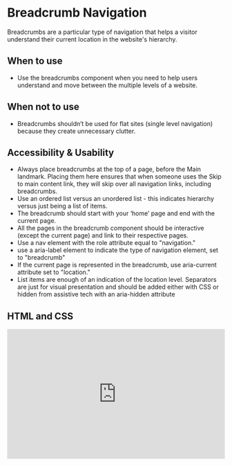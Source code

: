 # Breadcrumb Navigation
Breadcrumbs are a particular type of navigation that helps a visitor understand their current location in the website's hierarchy.


## When to use
- Use the breadcrumbs component when you need to help users understand and move between the multiple levels of a website.

## When not to use
- Breadcrumbs shouldn’t be used for flat sites (single level navigation) because they create unnecessary clutter.

## Accessibility & Usability

- Always place breadcrumbs at the top of a page, before the Main landmark. Placing them here ensures that when someone uses the Skip to main content link, they will skip over all navigation links, including breadcrumbs.
- Use an ordered list versus an unordered list - this indicates hierarchy versus just being a list of items.
- The breadcrumb should start with your ‘home’ page and end with the current page.
- All the pages in the breadcrumb component should be interactive (except the current page) and link to their respective pages.
- Use a nav element with the role attribute equal to "navigation."
- use a aria-label element to indicate the type of navigation element, set to "breadcrumb"
- If the current page is represented in the breadcrumb, use aria-current attribute set to "location."
- List items are enough of an indication of the location level. Separators are just for visual presentation and should be added either with CSS or hidden from assistive tech with an aria-hidden attribute


## HTML and CSS

<iframe height="300" style="width: 100%;" scrolling="no" title="Untitled" src="https://codepen.io/team/UMPO_ADDT/embed/gOXgabV?default-tab=html%2Cresult" frameborder="no" loading="lazy" allowtransparency="true" allowfullscreen="true">
  See the Pen <a href="https://codepen.io/team/UMPO_ADDT/pen/gOXgabV">
  Untitled</a> by App Dev & Digital Transformation (<a href="https://codepen.io/team/UMPO_ADDT">@UMPO_ADDT</a>)
  on <a href="https://codepen.io">CodePen</a>.
</iframe>
